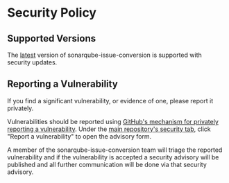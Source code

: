 # Security Policy

## Supported Versions

The [latest](https://github.com/philips-software/sonarqube-issue-conversion/releases/latest) version of
sonarqube-issue-conversion is supported with security updates.

## Reporting a Vulnerability

If you find a significant vulnerability, or evidence of one, please report it privately.

Vulnerabilities should be reported using [GitHub's mechanism for privately reporting a vulnerability](https://docs.github.com/en/code-security/security-advisories/guidance-on-reporting-and-writing/privately-reporting-a-security-vulnerability#privately-reporting-a-security-vulnerability). Under the
[main repository's security tab](https://github.com/philips-software/sonarqube-issue-conversion/security), click "Report a vulnerability" to open the advisory form.

A member of the sonarqube-issue-conversion team will triage the reported vulnerability and if the vulnerability is accepted a security advisory will be published and all further communication will be done via that security advisory.

